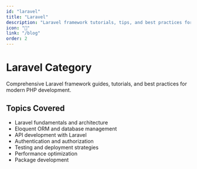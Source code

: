```yaml
---
id: "laravel"
title: "Laravel"
description: "Laravel framework tutorials, tips, and best practices for PHP development."
icon: "🔴"
link: "/blog"
order: 2
---
```


# Laravel Category

Comprehensive Laravel framework guides, tutorials, and best practices for modern PHP development.

## Topics Covered

- Laravel fundamentals and architecture
- Eloquent ORM and database management
- API development with Laravel
- Authentication and authorization
- Testing and deployment strategies
- Performance optimization
- Package development
